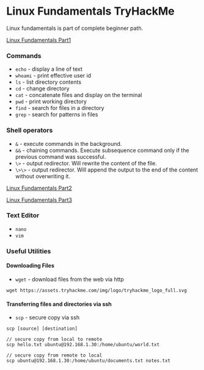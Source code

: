 # Linux Fundamentals TryHackMe

Linux fundamentals is part of complete beginner path.

[Linux Fundamentals Part1](./Part-1)

### Commands

- `echo` - display a line of text
- `whoami` - print effective user id
- `ls` - list directory contents
- `cd` - change directory
- `cat` - concatenate files and display on the terminal
- `pwd` - print working directory
- `find` - search for files in a directory
- `grep` - search for patterns in files

### Shell operators

- `&` - execute commands in the background.
- `&&` - chaining commands. Execute subsequence command only if the previous command was successful.
- `\>` - output redirector. Will rewrite the content of the file.
- `\>\>` - output redirector. Will append the output to the end of the content without overwriting it.

[Linux Fundamentals Part2](./Part-2)

[Linux Fundamentals Part3](./Part-3)

### Text Editor

- `nano`
- `vim`

### Useful Utilities

#### Downloading Files

- `wget` - download files from the web via http

```
wget https://assets.tryhackme.com/img/logo/tryhackme_logo_full.svg
```

#### Transferring files and directories via ssh

- `scp` - secure copy via ssh

```
scp [source] [destination]

// secure copy from local to remote
scp hello.txt ubuntu@192.168.1.30:/home/ubuntu/world.txt

// secure copy from remote to local
scp ubuntu@192.168.1.30:/home/ubuntu/documents.txt notes.txt
```
